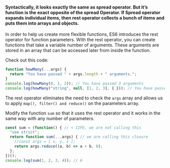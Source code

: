 #### Syntactically, it looks exactly the same as spread operator. But it’s function is the exact opposite of the spread Operator. If Spread operator expands individual items, then rest operator collects a bunch of items and puts them into arrays and objects.

In order to help us create more flexible functions, ES6 introduces the rest operator for function parameters. With the rest operator, you can create functions that take a variable number of arguments. These arguments are stored in an array that can be accessed later from inside the function.

Check out this code:
```js
function howMany(...args) {
  return "You have passed " + args.length + " arguments.";
}
console.log(howMany(0, 1, 2)); // You have passed 3 arguments
console.log(howMany("string", null, [1, 2, 3], { })); // You have passed 4 arguments.
```
The rest operator eliminates the need to check the `args` array and allows us to apply `map(), filter() and reduce()` on the parameters array.


Modify the function `sum` so that it uses the rest operator and it works in the same way with any number of parameters.

```js
const sum = (function() { // < IIFE, we are not calling this
  "use strict";
  return function sum(...args) { // we are calling this closure
    //const args = [ x, y, z ];
    return args.reduce((a, b) => a + b, 0);
  };
})();
console.log(sum(1, 2, 3, 4)); // 6
```
